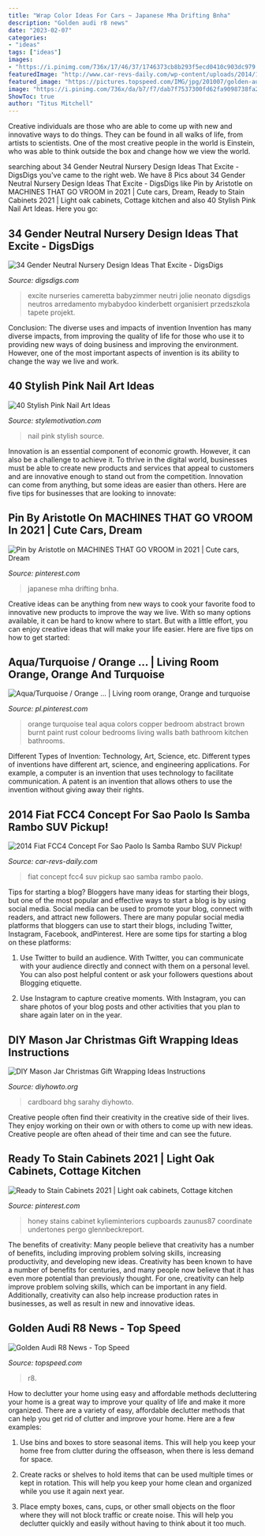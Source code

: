 ```yaml
---
title: "Wrap Color Ideas For Cars ~ Japanese Mha Drifting Bnha"
description: "Golden audi r8 news"
date: "2023-02-07"
categories:
- "ideas"
tags: ["ideas"]
images:
- "https://i.pinimg.com/736x/17/46/37/1746373cb8b293f5ecd0410c903dc979.jpg"
featuredImage: "http://www.car-revs-daily.com/wp-content/uploads/2014/10/Fiat-FCC4-Concept-9.jpg"
featured_image: "https://pictures.topspeed.com/IMG/jpg/201007/golden-audi-r8-1.jpg"
image: "https://i.pinimg.com/736x/da/b7/f7/dab7f7537300fd62fa9098738fa270d5.jpg"
ShowToc: true
author: "Titus Mitchell"
---
```



Creative individuals are those who are able to come up with new and innovative ways to do things. They can be found in all walks of life, from artists to scientists. One of the most creative people in the world is Einstein, who was able to think outside the box and change how we view the world.

	

		
searching about 34 Gender Neutral Nursery Design Ideas That Excite - DigsDigs you've came to the right web. We have 8 Pics about 34 Gender Neutral Nursery Design Ideas That Excite - DigsDigs like Pin by Aristotle on MACHINES THAT GO VROOM in 2021 | Cute cars, Dream, Ready to Stain Cabinets 2021 | Light oak cabinets, Cottage kitchen and also 40 Stylish Pink Nail Art Ideas. Here you go:
		
    
## 34 Gender Neutral Nursery Design Ideas That Excite - DigsDigs

<img loading=lazy src="https://www.digsdigs.com/photos/gender-neutral-nursery-design-ideas-that-excite-27.jpg" onerror="this.onerror=null;this.src='https://tse3.mm.bing.net/th?id=OIP.PwU4R7ZbEP4x1hGOcftuFQHaLG&amp;pid=15.1';" alt="34 Gender Neutral Nursery Design Ideas That Excite - DigsDigs">

_Source: digsdigs.com_

>excite nurseries cameretta babyzimmer neutri jolie neonato digsdigs neutros arredamento mybabydoo kinderbett organisiert przedszkola tapete projekt. 

	

Conclusion: The diverse uses and impacts of invention
Invention has many diverse impacts, from improving the quality of life for those who use it to providing new ways of doing business and improving the environment. However, one of the most important aspects of invention is its ability to change the way we live and work.

    
## 40 Stylish Pink Nail Art Ideas

<img loading=lazy src="https://www.stylemotivation.com/wp-content/uploads/2013/09/40-pink-nail-art-ideas-9.jpg" onerror="this.onerror=null;this.src='https://tse4.mm.bing.net/th?id=OIP.ALmCxJCMMwsCasYCAlRLOAHaMX&amp;pid=15.1';" alt="40 Stylish Pink Nail Art Ideas">

_Source: stylemotivation.com_

>nail pink stylish source. 

	

Innovation is an essential component of economic growth. However, it can also be a challenge to achieve it. To thrive in the digital world, businesses must be able to create new products and services that appeal to customers and are innovative enough to stand out from the competition. Innovation can come from anything, but some ideas are easier than others. Here are five tips for businesses that are looking to innovate:

    
## Pin By Aristotle On MACHINES THAT GO VROOM In 2021 | Cute Cars, Dream

<img loading=lazy src="https://i.pinimg.com/736x/17/46/37/1746373cb8b293f5ecd0410c903dc979.jpg" onerror="this.onerror=null;this.src='https://tse2.mm.bing.net/th?id=OIP.7qhdmuuUQbgHf4VnmaxWJAHaNK&amp;pid=15.1';" alt="Pin by Aristotle on MACHINES THAT GO VROOM in 2021 | Cute cars, Dream">

_Source: pinterest.com_

>japanese mha drifting bnha. 

	

Creative ideas can be anything from new ways to cook your favorite food to innovative new products to improve the way we live. With so many options available, it can be hard to know where to start. But with a little effort, you can enjoy creative ideas that will make your life easier. Here are five tips on how to get started: 

    
## Aqua/Turquoise / Orange … | Living Room Orange, Orange And Turquoise

<img loading=lazy src="https://i.pinimg.com/736x/da/b7/f7/dab7f7537300fd62fa9098738fa270d5.jpg" onerror="this.onerror=null;this.src='https://tse1.mm.bing.net/th?id=OIP.E6KIgViht8bSIkw2CXVDpQHaLI&amp;pid=15.1';" alt="Aqua/Turquoise / Orange … | Living room orange, Orange and turquoise">

_Source: pl.pinterest.com_

>orange turquoise teal aqua colors copper bedroom abstract brown burnt paint rust colour bedrooms living walls bath bathroom kitchen bathrooms. 

	

Different Types of Invention: Technology, Art, Science, etc.
Different types of inventions have different art, science, and engineering applications. For example, a computer is an invention that uses technology to facilitate communication. A patent is an invention that allows others to use the invention without giving away their rights.

    
## 2014 Fiat FCC4 Concept For Sao Paolo Is Samba Rambo SUV Pickup!

<img loading=lazy src="http://www.car-revs-daily.com/wp-content/uploads/2014/10/Fiat-FCC4-Concept-9.jpg" onerror="this.onerror=null;this.src='https://tse3.mm.bing.net/th?id=OIP.ZNi1Wo83-fJ4MRly89eO0AHaER&amp;pid=15.1';" alt="2014 Fiat FCC4 Concept For Sao Paolo Is Samba Rambo SUV Pickup!">

_Source: car-revs-daily.com_

>fiat concept fcc4 suv pickup sao samba rambo paolo. 

	

Tips for starting a blog?
Bloggers have many ideas for starting their blogs, but one of the most popular and effective ways to start a blog is by using social media. Social media can be used to promote your blog, connect with readers, and attract new followers. There are many popular social media platforms that bloggers can use to start their blogs, including Twitter, Instagram, Facebook, andPinterest. Here are some tips for starting a blog on these platforms:
1. Use Twitter to build an audience. With Twitter, you can communicate with your audience directly and connect with them on a personal level. You can also post helpful content or ask your followers questions about Blogging etiquette.

2. Use Instagram to capture creative moments. With Instagram, you can share photos of your blog posts and other activities that you plan to share again later on in the year.

    
## DIY Mason Jar Christmas Gift Wrapping Ideas Instructions

<img loading=lazy src="http://www.diyhowto.org/wp-content/uploads/DIYHowto-DIY-Mason-Jar-Christmas-Gift-Wrapping-Ideas-02.jpg" onerror="this.onerror=null;this.src='https://tse3.mm.bing.net/th?id=OIP.sluhwe5q_4Zex1YmGgi-KwHaLs&amp;pid=15.1';" alt="DIY Mason Jar Christmas Gift Wrapping Ideas Instructions">

_Source: diyhowto.org_

>cardboard bhg sarahy diyhowto. 

	

Creative people often find their creativity in the creative side of their lives. They enjoy working on their own or with others to come up with new ideas. Creative people are often ahead of their time and can see the future.

    
## Ready To Stain Cabinets 2021 | Light Oak Cabinets, Cottage Kitchen

<img loading=lazy src="https://i.pinimg.com/736x/a8/cc/fb/a8ccfbf771dab6380236513d3d23dda4.jpg" onerror="this.onerror=null;this.src='https://tse3.mm.bing.net/th?id=OIP.SZaGgepZqlPevfwdgiNStgHaJ3&amp;pid=15.1';" alt="Ready to Stain Cabinets 2021 | Light oak cabinets, Cottage kitchen">

_Source: pinterest.com_

>honey stains cabinet kylieminteriors cupboards zaunus87 coordinate undertones pergo glennbeckreport. 

	

The benefits of creativity: Many people believe that creativity has a number of benefits, including improving problem solving skills, increasing productivity, and developing new ideas.
Creativity has been known to have a number of benefits for centuries, and many people now believe that it has even more potential than previously thought. For one, creativity can help improve problem solving skills, which can be important in any field. Additionally, creativity can also help increase production rates in businesses, as well as result in new and innovative ideas.

    
## Golden Audi R8 News - Top Speed

<img loading=lazy src="https://pictures.topspeed.com/IMG/jpg/201007/golden-audi-r8-1.jpg" onerror="this.onerror=null;this.src='https://tse1.mm.bing.net/th?id=OIP.Z7NuP9XXJtk8iGAdtP0-7wHaFj&amp;pid=15.1';" alt="Golden Audi R8 News - Top Speed">

_Source: topspeed.com_

>r8. 

	

How to declutter your home using easy and affordable methods
decluttering your home is a great way to improve your quality of life and make it more organized. There are a variety of easy, affordable declutter methods that can help you get rid of clutter and improve your home. Here are a few examples:
1. Use bins and boxes to store seasonal items. This will help you keep your home free from clutter during the offseason, when there is less demand for space.

2. Create racks or shelves to hold items that can be used multiple times or kept in rotation. This will help you keep your home clean and organized while you use it again next year.

3. Place empty boxes, cans, cups, or other small objects on the floor where they will not block traffic or create noise. This will help you declutter quickly and easily without having to think about it too much.


